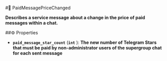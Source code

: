 #🔮 PaidMessagePriceChanged

**Describes a service message about a change in the price of paid messages within a chat.**

##⚙️ Properties

- **`paid_message_star_count`** (**`int`** ): **The new number of Telegram Stars that must be paid by non-administrator users of the supergroup chat for each sent message**
